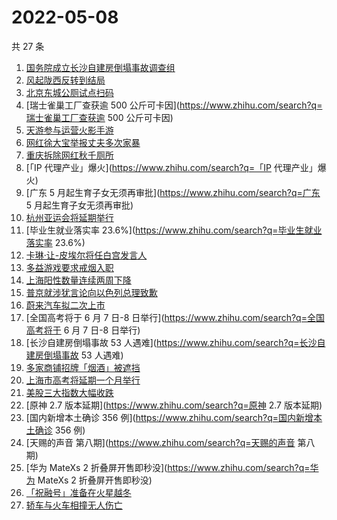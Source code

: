 # 2022-05-08

共 27 条

<!-- BEGIN -->
<!-- 最后更新时间 Sun May 08 2022 11:35:28 GMT+0800 (China Standard Time) -->

1. [国务院成立长沙自建房倒塌事故调查组](https://www.zhihu.com/search?q=国务院成立长沙自建房倒塌事故调查组)
1. [风起陇西反转到结局](https://www.zhihu.com/search?q=风起陇西反转到结局)
1. [北京东城公厕试点扫码](https://www.zhihu.com/search?q=北京东城公厕试点扫码)
1. [瑞士雀巢工厂查获逾 500 公斤可卡因](https://www.zhihu.com/search?q=瑞士雀巢工厂查获逾 500 公斤可卡因)
1. [天游参与运营火影手游](https://www.zhihu.com/search?q=天游参与运营火影手游)
1. [网红徐大宝举报丈夫多次家暴](https://www.zhihu.com/search?q=网红徐大宝举报丈夫多次家暴)
1. [重庆拆除网红秋千厕所](https://www.zhihu.com/search?q=重庆拆除网红秋千厕所)
1. [「IP 代理产业」爆火](https://www.zhihu.com/search?q=「IP 代理产业」爆火)
1. [广东 5 月起生育子女无须再审批](https://www.zhihu.com/search?q=广东 5 月起生育子女无须再审批)
1. [杭州亚运会将延期举行](https://www.zhihu.com/search?q=杭州亚运会将延期举行)
1. [毕业生就业落实率 23.6%](https://www.zhihu.com/search?q=毕业生就业落实率 23.6%)
1. [卡琳·让-皮埃尔将任白宫发言人](https://www.zhihu.com/search?q=卡琳·让-皮埃尔将任白宫发言人)
1. [多益游戏要求戒烟入职](https://www.zhihu.com/search?q=多益游戏要求戒烟入职)
1. [上海阳性数量连续两周下降](https://www.zhihu.com/search?q=上海阳性数量连续两周下降)
1. [普京就涉犹言论向以色列总理致歉](https://www.zhihu.com/search?q=普京就涉犹言论向以色列总理致歉)
1. [蔚来汽车拟二次上市](https://www.zhihu.com/search?q=蔚来汽车拟二次上市)
1. [全国高考将于 6 月 7 日-8 日举行](https://www.zhihu.com/search?q=全国高考将于 6 月 7 日-8 日举行)
1. [长沙自建房倒塌事故 53 人遇难](https://www.zhihu.com/search?q=长沙自建房倒塌事故 53 人遇难)
1. [多家商铺招牌「烟酒」被遮挡](https://www.zhihu.com/search?q=多家商铺招牌「烟酒」被遮挡)
1. [上海市高考将延期一个月举行](https://www.zhihu.com/search?q=上海市高考将延期一个月举行)
1. [美股三大指数大幅收跌](https://www.zhihu.com/search?q=美股三大指数大幅收跌)
1. [原神 2.7 版本延期](https://www.zhihu.com/search?q=原神 2.7 版本延期)
1. [国内新增本土确诊 356 例](https://www.zhihu.com/search?q=国内新增本土确诊 356 例)
1. [天赐的声音 第八期](https://www.zhihu.com/search?q=天赐的声音 第八期)
1. [华为 MateXs 2 折叠屏开售即秒没](https://www.zhihu.com/search?q=华为 MateXs 2 折叠屏开售即秒没)
1. [「祝融号」准备在火星越冬](https://www.zhihu.com/search?q=「祝融号」准备在火星越冬)
1. [轿车与火车相撞无人伤亡](https://www.zhihu.com/search?q=轿车与火车相撞无人伤亡)

<!-- END -->
